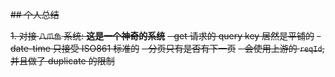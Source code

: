 ~~## 个人总结~~

~~1. 对接 `八爪鱼` 系统: **这是一个神奇的系统**~~
   ~~- get 请求的 query key 居然是平铺的~~
   ~~- date-time 只接受 ISO861 标准的~~
   ~~- 分页只有是否有下一页~~
   ~~- 会使用上游的 `reqId`, 并且做了 duplicate 的限制~~
